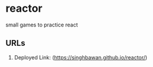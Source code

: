 # reactor
small games to practice react
## URLs
1) Deployed Link: (https://singhbawan.github.io/reactor/)
